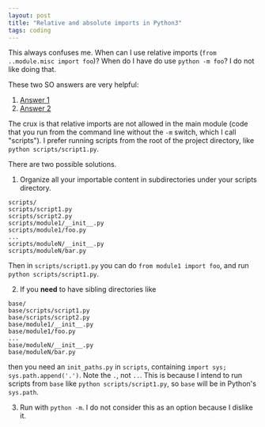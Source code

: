 ```yaml
---
layout: post
title: "Relative and absolute imports in Python3"
tags: coding
---
```


This always confuses me. When can I use relative imports (`from ..module.misc import foo`)?
When do I have do use `python -m foo`? I do not like doing that.

These two SO answers are very helpful:
1. [Answer 1](https://stackoverflow.com/a/43859946/2469613)
2. [Answer 2](https://stackoverflow.com/a/16985066/2469613)

The crux is that relative imports are not allowed in the main module (code that you run from the command line without the `-m` switch, which I call "scripts"). I prefer running scripts from the root of the project directory, like `python scripts/script1.py`.

There are two possible solutions.
1. Organize all your importable content in subdirectories under your scripts directory.
```
scripts/
scripts/script1.py
scripts/script2.py
scripts/module1/__init__.py
scripts/module1/foo.py
...
scripts/moduleN/__init__.py
scripts/moduleN/bar.py
```
Then in `scripts/script1.py` you can do `from module1 import foo`, and run `python scripts/script1.py`.

2. If you **need** to have sibling directories like
```
base/
base/scripts/script1.py
base/scripts/script2.py
base/module1/__init__.py
base/module1/foo.py
...
base/moduleN/__init__.py
base/moduleN/bar.py
```
then you need an `init_paths.py` in `scripts`, containing `import sys; sys.path.append('.')`. Note the `.`, not `..`. This is because I intend to run scripts from `base` like `python scripts/script1.py`, so `base` will be in Python's `sys.path`. 

3. Run with `python -m`. I do not consider this as an option because I dislike it.
